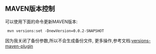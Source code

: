 ## MAVEN版本控制
可以使用下面的命令更新MAVEN版本:
```shell
 mvn versions:set -DnewVersion=0.0.2-SNAPSHOT  
```
因为我关闭了备份参数,所以不会生成备份文件,
更多操作,参考文档:[versions-maven-plugin](https://www.mojohaus.org/versions-maven-plugin/usage.html)
